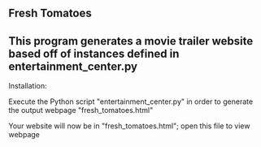 Fresh Tomatoes
--------------------------------------------------------------------------------------------------------
This program generates a movie trailer website based off of instances defined in entertainment_center.py
--------------------------------------------------------------------------------------------------------
Installation:

Execute the Python script "entertainment_center.py" in order to generate the output webpage "fresh_tomatoes.html"

Your website will now be in "fresh_tomatoes.html"; open this file to view webpage
